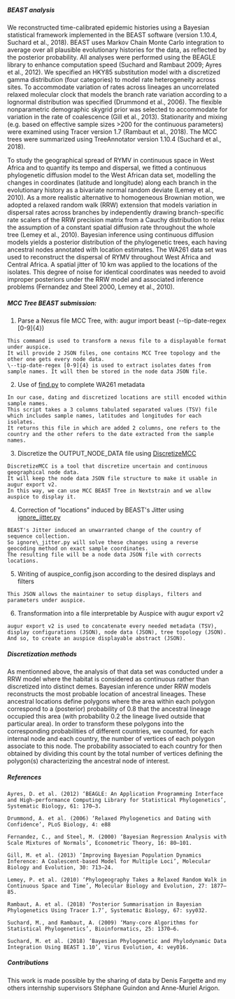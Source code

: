 ##### BEAST analysis

We reconstructed time-calibrated epidemic histories using a Bayesian statistical framework implemented in the BEAST software (version 1.10.4, Suchard et al., 2018). BEAST uses Markov Chain Monte Carlo integration to average over all plausible evolutionary histories for the data, as reflected by the posterior probability. All analyses were performed using the BEAGLE library to enhance computation speed (Suchard and Rambaut 2009; Ayres et al., 2012). We specified an HKY85 substitution model with a discretized gamma distribution (four categories) to model rate heterogeneity across sites. To accommodate variation of rates across lineages an uncorrelated relaxed molecular clock that models the branch rate variation according to a lognormal distribution was specified (Drummond et al., 2006). The flexible nonparametric demographic skygrid prior was selected to accommodate for variation in the rate of coalescence (Gill et al., 2013). Stationarity and mixing (e.g. based on effective sample sizes >200 for the continuous parameters) were examined using Tracer version 1.7 (Rambaut et al., 2018). The MCC trees were summarized using TreeAnnotator version 1.10.4 (Suchard et al., 2018). 

To study the geographical spread of RYMV in continuous space in West Africa and to quantify its tempo and dispersal, we fitted a continuous phylogenetic diffusion model to the West African data set, modelling the changes in coordinates (latitude and longitude) along each branch in the evolutionary history as a bivariate normal random deviate (Lemey et al., 2010). As a more realistic alternative to homogeneous Brownian motion, we adopted a relaxed random walk (RRW) extension that models variation in dispersal rates across branches by independently drawing branch-specific rate scalers of the RRW precision matrix from a Cauchy distribution to relax the assumption of a constant spatial diffusion rate throughout the whole tree (Lemey et al., 2010). Bayesian inference using continuous diffusion models yields a posterior distribution of the phylogenetic trees, each having ancestral nodes annotated with location estimates. The WA261 data set was used to reconstruct the dispersal of RYMV throughout West Africa and Central Africa. A spatial jitter of 10 km was applied to the locations of the isolates. This degree of noise for identical coordinates was needed to avoid improper posteriors under the RRW model and associated inference problems (Fernandez and Steel 2000, Lemey et al., 2010). 

##### MCC Tree BEAST submission:

1. Parse a Nexus file MCC Tree, with: augur import beast (--tip-date-regex \[0\-9\]{4})
```
This command is used to transform a nexus file to a displayable format under auspice.
It will provide 2 JSON files, one contains MCC Tree topology and the other one gets every node data. 
\--tip-date-regex [0-9]{4} is used to extract isolates dates from sample names. It will then be stored in the node data JSON file.
```
2. Use of [find.py](https://github.com/KelianP/StageM1/blob/dcb8a101f88024d7ec72cbd2e97f4fc3b36ab774/data/find.py) to complete WA261 metadata
```
In our case, dating and discretized locations are still encoded within sample names.
This script takes a 3 columns tabulated separated values (TSV) file which includes sample names, latitudes and longitudes for each isolates.
It returns this file in which are added 2 columns, one refers to the country and the other refers to the date extracted from the sample names.
```
3. Discretize the OUTPUT_NODE_DATA file using [DiscretizeMCC](https://github.com/KelianP/StageM1/blob/dcb8a101f88024d7ec72cbd2e97f4fc3b36ab774/scripts/Discretize_MCC.py)
```
DiscretizeMCC is a tool that discretize uncertain and continuous geographical node data.
It will keep the node data JSON file structure to make it usable in augur export v2.
In this way, we can use MCC BEAST Tree in Nextstrain and we allow auspice to display it.
```
4. Correction of "locations" induced by BEAST's Jitter using [ignore\_jitter.py](https://github.com/KelianP/StageM1/blob/dcb8a101f88024d7ec72cbd2e97f4fc3b36ab774/scripts/ignore_jitter.py)
```
BEAST's Jitter induced an unwarranted change of the country of sequence collection.
So ignore\_jitter.py will solve these changes using a reverse geocoding method on exact sample coordinates.
The resulting file will be a node data JSON file with corrects locations.
```
5. Writing of auspice\_config.json according to the desired displays and filters
```
This JSON allows the maintainer to setup displays, filters and parameters under auspice.
```
6. Transformation into a file interpretable by Auspice with augur export v2
```
augur export v2 is used to concatenate every needed metadata (TSV), display configurations (JSON), node data (JSON), tree topology (JSON).
And so, to create an auspice displayable abstract (JSON).
```
##### Discretization methods

As mentionned above, the analysis of that data set was conducted under a RRW model
where the habitat is considered as continuous rather than discretized into distinct
demes. Bayesian inference under RRW models reconstructs the most probable location of
ancestral lineages. These ancestral locations define polygons where the area within
each polygon correspond to a (posterior) probability of 0.8 that the ancestral lineage
occupied this area (with probability 0.2 the lineage lived outside that particular
area). In order to transform these polygons into the corresponding probabilities of
different countries, we counted, for each internal node and each country, the number
of vertices of each polygon associate to this node. The probability associated to
each country for then obtained by dividing this count by the total number of vertices
defining the polygon(s) characterizing the ancestral node of interest.

##### References
```
Ayres, D. et al. (2012) ‘BEAGLE: An Application Programming Interface and High-performance Computing Library for Statistical Phylogenetics’, Systematic Biology, 61: 170–3.
```
```
Drummond, A. et al. (2006) ‘Relaxed Phylogenetics and Dating with Confidence’, PLoS Biology, 4: e88
```
```
Fernandez, C., and Steel, M. (2000) ‘Bayesian Regression Analysis with Scale Mixtures of Normals’, Econometric Theory, 16: 80–101.
```
```
Gill, M. et al. (2013) ‘Improving Bayesian Population Dynamics Inference: A Coalescent-based Model for Multiple Loci’, Molecular Biology and Evolution, 30: 713–24.
```
```
Lemey, P. et al. (2010) ‘Phylogeography Takes a Relaxed Random Walk in Continuous Space and Time’, Molecular Biology and Evolution, 27: 1877–85.
```
```
Rambaut, A. et al. (2018) ‘Posterior Summarisation in Bayesian Phylogenetics Using Tracer 1.7’, Systematic Biology, 67: syy032.
```
```
Suchard, M., and Rambaut, A. (2009) ‘Many-core Algorithms for Statistical Phylogenetics’, Bioinformatics, 25: 1370–6.
```
```
Suchard, M. et al. (2018) ‘Bayesian Phylogenetic and Phylodynamic Data Integration Using BEAST 1.10’, Virus Evolution, 4: vey016.
```

##### Contributions
This work is made possible by the sharing of data by Denis Fargette and my others internship supervisors Stéphane Guindon and Anne-Muriel Arigon.
